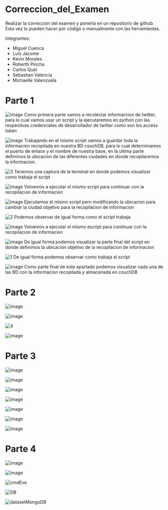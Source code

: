 # Correccion_del_Examen

Realizar la corrección del examen y ponerla en un repositorio de github. Esta vez lo pueden hacer por código o manualmente con las herramientas.

Integrantes:

* Miguel Cuenca
* Luis Jacome
* Kevin Morales
* Roberth Pincha
* Carlos Quel
* Sebastian Valencia
* Michaelle Valenzuela

# Parte 1

![image](https://user-images.githubusercontent.com/66259796/131237579-85f33c49-f96b-489a-bcde-5983e5d658fa.png)
Como primera parte vamos a recolectar informarcion de twitter, para lo cual vamos usar un script y la ejecutaremos en python con las respectivas credenciales de desarrollador de twitter como son los access token 

![image](https://user-images.githubusercontent.com/66259796/131237591-96ccdedd-b070-4cd0-87fd-d03d53ea1177.png)
Trabajando en el mismo script vamos a guardar toda la informacion recopilada en nuestra BD couchDB, para lo cual determinamos el puerto de enlace y el nombre de nuestra base, en la ultima parte definimos la ubicacion de las diferentes ciudades en donde recopilaremos la informacion.

![3](https://user-images.githubusercontent.com/66259796/131237303-f0730127-7bd7-42ce-b81a-aed8d8f0dcd6.PNG)
Tenemos una captura de la terminal en donde podemos visualizar como trabaja el script

![image](https://user-images.githubusercontent.com/66259796/131237620-20260d75-9407-40f4-8d32-f204e79ed416.png)
Volvemos a ejecutar el mismo script para continuar con la recopilacion de informacion

![image](https://user-images.githubusercontent.com/66259796/131237628-75caf1f4-c0a5-445e-a72a-3cf5494d1b42.png)
Ejecutamos el mismo script pero modificando la ubicacion para cambiar la ciudad objetivo para la recopilacion de informacion

![2](https://user-images.githubusercontent.com/66259796/131237306-4d69119e-426d-4dbd-b8de-85a06feba643.PNG)
Podemos observar de igual forma como el script trabaja

![image](https://user-images.githubusercontent.com/66259796/131237659-f2ffe055-a232-48cf-8948-b1251a7a8610.png)
Volvemos a ejecutar el mismo escript para continuar con la recopilacion de informacion

![image](https://user-images.githubusercontent.com/66259796/131237672-89044708-2b8d-40b1-a310-0fe232e8809a.png)
De igual forma podemos visualizar la parte final del script en donde definimos la ubicacion objetivo de la recopilacion de informacion

![1](https://user-images.githubusercontent.com/66259796/131237292-370afe3a-55ba-4f69-8811-642f5ba8cd69.PNG)
De igual forma podemos observar como trabaja el script

![image](https://user-images.githubusercontent.com/66259796/131237500-c37a8318-2cec-4fd4-a100-c3a64b97bd88.png)
Como parte final de este apartado podemos visualizar cada una de las BD con la informacion recopilada y almacenada en couchDB

# Parte 2

![image](https://user-images.githubusercontent.com/66259796/131237689-20b38b37-240a-42c8-9a8e-0c67b4013ffe.png)

![image](https://user-images.githubusercontent.com/66259796/131237702-51a3609a-20c9-4c0f-bf72-5ca45447562f.png)

![4](https://user-images.githubusercontent.com/66259796/131237321-16dd1ef0-37fa-490d-bf90-11b335339d81.PNG)

![image](https://user-images.githubusercontent.com/66259796/131237528-5a9b2faf-ecfb-4dab-8d4b-26d99577db4e.png)

# Parte 3

![image](https://user-images.githubusercontent.com/58041699/131235523-e4c89d15-25d0-4ed9-b0e3-48660fb10109.png)

![image](https://user-images.githubusercontent.com/58041699/131235530-0c03d5df-9e9e-485c-9183-871fb0a690eb.png)

![image](https://user-images.githubusercontent.com/58041699/131235533-687e6239-243b-4465-9b3b-09f2697c9851.png)

![image](https://user-images.githubusercontent.com/58041699/131235546-6c0d42b7-43f5-4d8d-97fc-5fd32f7d43b1.png)

![image](https://user-images.githubusercontent.com/58041699/131234850-c4574f9d-704a-4328-81b6-f0a91db4fab3.png)

![image](https://user-images.githubusercontent.com/58041699/131235200-1708c939-b9dc-4b2d-bcb8-0b9518ec2b6b.png)

![image](https://user-images.githubusercontent.com/58041699/131235219-351a6b02-39e1-4977-9bd3-f2a4e95f3f92.png)

# Parte 4

![image](https://user-images.githubusercontent.com/66259796/131237245-a119113d-8466-4453-b04c-009b1a1e5ce8.png)

![image](https://user-images.githubusercontent.com/66259796/131237265-bdff3f3c-fb32-4ba0-a4ef-6dac5c45246c.png)

![cmdExe](https://user-images.githubusercontent.com/66259796/131237170-fc7e7f90-4780-434b-b912-8e8f156b874c.PNG)

![DB](https://user-images.githubusercontent.com/66259796/131237210-516e7651-ae7b-4bdd-a09e-70183ec3ab0e.PNG)

![datasetMongoDB](https://user-images.githubusercontent.com/66259796/131237213-3bd6185c-87b6-485e-b951-ce3af1df735b.PNG)

